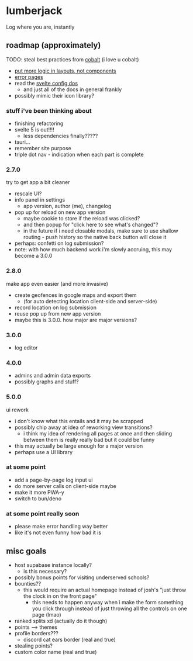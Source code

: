 # lumberjack
Log where you are, instantly


## roadmap (approximately)

TODO: steal best practices from [cobalt](https://github.com/imputnet/cobalt/tree/main/web) (i love u cobalt)
- [put more logic in layouts, not components](https://github.com/imputnet/cobalt/blob/main/web/src/routes/%2Blayout.svelte#L78)
- [error pages](https://github.com/imputnet/cobalt/blob/main/web/src/routes/%2Berror.svelte)
- read the [svelte config dos](https://kit.svelte.dev/docs/configuration)
	- and just all of the docs in general frankly
- possibly mimic their icon library?


### stuff i've been thinking about
- finishing refactoring
- svelte 5 is out!!!!
	- less dependencies finally?????
- tauri...
- remember site purpose
- triple dot nav - indication when each part is complete

### 2.7.0
try to get app a bit cleaner
- rescale UI?
- info panel in settings
	- app version, author (me), changelog
- pop up for reload on new app version
	- maybe cookie to store if the reload was clicked?
	- and then popup for "click here to see what's changed"?
	- in the future if i need closable modals, make sure to use shallow routing - push history so the native back button will close it
- perhaps: confetti on log submission?
- note: with how much backend work i'm slowly accruing, this may become a 3.0.0

### 2.8.0
make app even easier (and more invasive)
- create geofences in google maps and export them
	- (for auto detecting location client-side and server-side)
- record location on log submission
- reuse pop up from new app version
- maybe this is 3.0.0. how major are major versions?

### 3.0.0
- log editor

### 4.0.0
- admins and admin data exports
- possibly graphs and stuff?

### 5.0.0
ui rework
- i don't know what this entails and it may be scrapped
- possibly chip away at idea of reworking view transitions?
	- i think my idea of rendering all pages at once and then sliding between them is really really bad but it could be funny
- this may actually be large enough for a major version
- perhaps use a UI library

### at some point
- add a page-by-page log input ui
- do more server calls on client-side maybe
- make it more PWA-y
- switch to bun/deno

### at some point really soon
- please make error handling way better
- like it's not even funny how bad it is



## misc goals
- host supabase instance locally?
	- is this necessary?
- possibly bonus points for visiting underserved schools?
- bounties??
	- this would require an actual homepage instead of josh's "just throw the clock in on the front page"
		- this needs to happen anyway when i make the form something you click through instead of just throwing all the controls on one page (lmao)
- ranked splits xd (actually do it though)
- points --> themes
- profile borders???
	- discord cat ears border (real and true)
- stealing points?
- custom color name (real and true)
